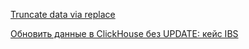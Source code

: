 [Truncate data via replace](https://timeweb.cloud/tutorials/clickhouse/clickhouse-sozdanie-tablicy#izmenenie-struktury-tablic)

[Обновить данные в ClickHouse без UPDATE: кейс IBS](https://habr.com/ru/companies/ibs/articles/703124/)
